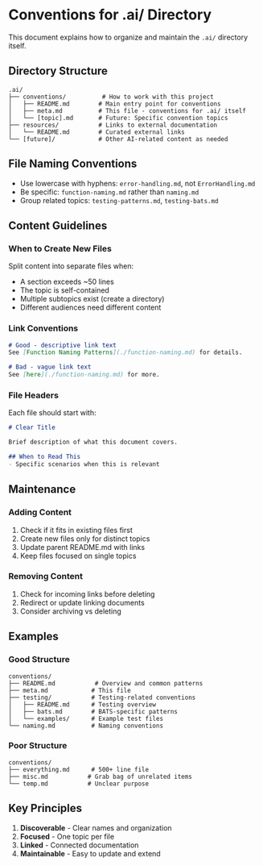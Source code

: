 # Conventions for .ai/ Directory

This document explains how to organize and maintain the `.ai/` directory itself.

## Directory Structure

```
.ai/
├── conventions/          # How to work with this project
│   ├── README.md        # Main entry point for conventions
│   ├── meta.md          # This file - conventions for .ai/ itself
│   └── [topic].md       # Future: Specific convention topics
├── resources/           # Links to external documentation
│   └── README.md        # Curated external links
└── [future]/            # Other AI-related content as needed
```

## File Naming Conventions

- Use lowercase with hyphens: `error-handling.md`, not `ErrorHandling.md`
- Be specific: `function-naming.md` rather than `naming.md`
- Group related topics: `testing-patterns.md`, `testing-bats.md`

## Content Guidelines

### When to Create New Files

Split content into separate files when:
- A section exceeds ~50 lines
- The topic is self-contained
- Multiple subtopics exist (create a directory)
- Different audiences need different content

### Link Conventions

```markdown
# Good - descriptive link text
See [Function Naming Patterns](./function-naming.md) for details.

# Bad - vague link text
See [here](./function-naming.md) for more.
```

### File Headers

Each file should start with:
```markdown
# Clear Title

Brief description of what this document covers.

## When to Read This
- Specific scenarios when this is relevant
```

## Maintenance

### Adding Content
1. Check if it fits in existing files first
2. Create new files only for distinct topics
3. Update parent README.md with links
4. Keep files focused on single topics

### Removing Content
1. Check for incoming links before deleting
2. Redirect or update linking documents
3. Consider archiving vs deleting

## Examples

### Good Structure
```
conventions/
├── README.md           # Overview and common patterns
├── meta.md            # This file
├── testing/           # Testing-related conventions
│   ├── README.md      # Testing overview
│   ├── bats.md        # BATS-specific patterns
│   └── examples/      # Example test files
└── naming.md          # Naming conventions
```

### Poor Structure
```
conventions/
├── everything.md      # 500+ line file
├── misc.md           # Grab bag of unrelated items
└── temp.md           # Unclear purpose
```

## Key Principles

1. **Discoverable** - Clear names and organization
2. **Focused** - One topic per file
3. **Linked** - Connected documentation
4. **Maintainable** - Easy to update and extend